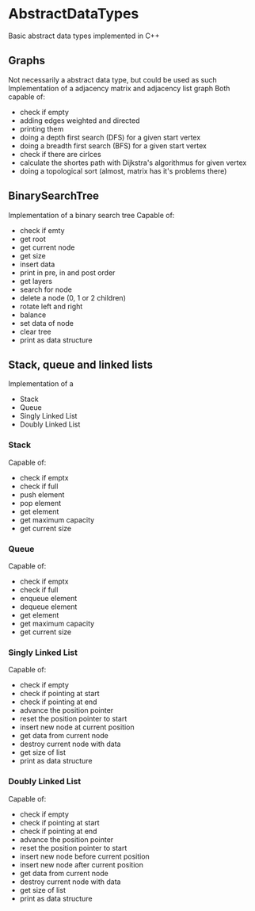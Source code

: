 # AbstractDataTypes
Basic abstract data types implemented in C++

## Graphs
Not necessarily a abstract data type, but could be used as such  
Implementation of a adjacency matrix and adjacency list graph
Both capable of:
* check if empty
* adding edges weighted and directed
* printing them
* doing a depth first search (DFS) for a given start vertex
* doing a breadth first search (BFS) for a given start vertex
* check if there are cirlces
* calculate the shortes path with Dijkstra's algorithmus for given vertex
* doing a topological sort (almost, matrix has it's problems there)

## BinarySearchTree
Implementation of a binary search tree
Capable of:
* check if emty
* get root
* get current node
* get size
* insert data
* print in pre, in and post order
* get layers
* search for node
* delete a node (0, 1 or 2 children)
* rotate left and right
* balance
* set data of node
* clear tree
* print as data structure

## Stack, queue and linked lists
Implementation of a
* Stack
* Queue
* Singly Linked List
* Doubly Linked List

### Stack
Capable of:
* check if emptx
* check if full
* push element
* pop element
* get element
* get maximum capacity 
* get current size

### Queue
Capable of:
* check if emptx
* check if full
* enqueue element
* dequeue element
* get element
* get maximum capacity 
* get current size

### Singly Linked List 
Capable of:
* check if empty
* check if pointing at start
* check if pointing at end
* advance the position pointer
* reset the position pointer to start
* insert new node at current position
* get data from current node
* destroy current node with data
* get size of list
* print as data structure

### Doubly Linked List 
Capable of:
* check if empty
* check if pointing at start
* check if pointing at end
* advance the position pointer
* reset the position pointer to start
* insert new node before current position
* insert new node after current position
* get data from current node
* destroy current node with data
* get size of list
* print as data structure
